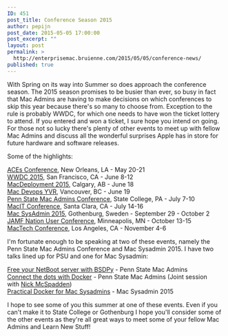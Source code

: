 ```yaml
---
ID: 451
post_title: Conference Season 2015
author: pepijn
post_date: 2015-05-05 17:00:00
post_excerpt: ""
layout: post
permalink: >
  http://enterprisemac.bruienne.com/2015/05/05/conference-news/
published: true
---
```

With Spring on its way into Summer so does approach the conference season. The 2015 season promises to be busier than ever, so busy in fact that Mac Admins are having to make decisions on which conferences to skip this year because there's so many to choose from. Exception to the rule is probably WWDC, for which one needs to have won the ticket lottery to attend. If you entered and won a ticket, I sure hope you intend on going. For those not so lucky there's plenty of other events to meet up with fellow Mac Admins and discuss all the wonderful surprises Apple has in store for future hardware and software releases.

Some of the highlights:

<a href="https://acesconf.com/" title="" target="_blank">ACEs Conference</a>, New Orleans, LA - May 20-21  
<a href="https://developer.apple.com/wwdc/" title="" target="_blank">WWDC 2015</a>, San Francisco, CA - June 8-12  
<a href="http://arts.ucalgary.ca/macdeployment/" title="" target="_blank">MacDeployment 2015</a>, Calgary, AB - June 18   
<a href="http://www.macdevops.ca/" title="" target="_blank">Mac Devops YVR</a>, Vancouver, BC - June 19<a href="http://macadmins.psu.edu/" title="" target="_blank"><br />Penn State Mac Admins Conference</a>, State College, PA - July 7-10  
<a href="http://macitconf.com/" title="" target="_blank">MacIT Conference</a>, Santa Clara, CA - July 14-16  
<a href="http://macsysadmin.se/2015/" title="" target="_blank">Mac SysAdmin 2015</a>, Gothenburg, Sweden - September 29 - October 2  
<a href="https://jamfnation.jamfsoftware.com/jnuc.html" title="" target="_blank">JAMF Nation User Conference</a>, Minneapolis, MN - October 13-15  
<a href="http://www.mactech.com/conference/" title="" target="_blank">MacTech Conference</a>, Los Angeles, CA - November 4-6

I'm fortunate enough to be speaking at two of these events, namely the Penn State Mac Admins Conference and Mac Sysadmin 2015. I have two talks lined up for PSU and one for Mac Sysadmin:

<a href="http://macadmins.psu.edu/2015/04/19/psumac2015-97" title="" target="_blank">Free your NetBoot server with BSDPy</a> - Penn State Mac Admins  
<a href="http://macadmins.psu.edu/2015/04/19/psumac2015-127" title="" target="_blank">Connect the dots with Docker</a> - Penn State Mac Admins (Joint session with <a href="https://osxdominion.wordpress.com/" title="" target="_blank">Nick McSpadden</a>)  
<a href="http://macsysadmin.se/2015/Thursday.html" title="" target="_blank">Practical Docker for Mac Sysadmins</a> - Mac Sysadmin 2015  
  
I hope to see some of you this summer at one of these events. Even if you can't make it to State College or Gothenburg I hope you'll consider some of the other events as they're all great ways to meet some of your fellow Mac Admins and Learn New Stuff!